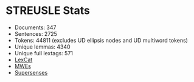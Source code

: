 STREUSLE Stats
==============

* Documents:           347
* Sentences:           2725
* Tokens:              44811 (excludes UD ellipsis nodes and UD multiword tokens)
* Unique lemmas:       4340
* Unique full lextags: 571
* [LexCat](LEXCAT.txt)
* [MWEs](MWES.txt)
* [Supersenses](SUPERSENSES.txt)
